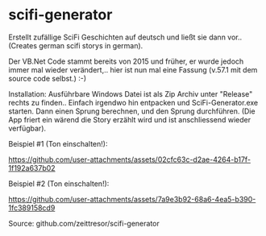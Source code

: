# scifi-generator

Erstellt zufällige SciFi Geschichten auf deutsch und ließt sie dann vor.. (Creates german scifi storys in german).

Der VB.Net Code stammt bereits von 2015 und früher, er wurde jedoch immer mal wieder verändert,.. 
hier ist nun mal eine Fassung (v.57.1 mit dem source code selbst.) :-)

Installation:
Ausführbare Windows Datei ist als Zip Archiv unter "Release" rechts zu finden.. 
Einfach irgendwo hin entpacken und SciFi-Generator.exe starten.
Dann einen Sprung berechnen, und den Sprung durchführen. 
(Die App friert ein wärend die Story erzählt wird und ist anschliessend wieder verfügbar).

Beispiel #1 (Ton einschalten!):

https://github.com/user-attachments/assets/02cfc63c-d2ae-4264-b17f-1f192a637b02


Beispiel #2 (Ton einschalten!):

https://github.com/user-attachments/assets/7a9e3b92-68a6-4ea5-b390-1fc389158cd9

Source: github.com/zeittresor/scifi-generator
